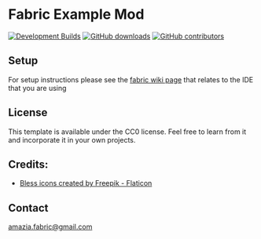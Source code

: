# Fabric Example Mod


[![Development Builds](https://github.com/JulianWww/Amazia-fabric/workflows/Development%20Builds/badge.svg)](https://github.com/JulianWww/Amazia-fabric/actions?query=workflow%3A%22Development+Builds%22)
[![GitHub downloads](https://img.shields.io/github/downloads/JulianWww/Amazia-fabric/total?label=Github%20downloads&logo=github)](https://github.com/JulianWww/Amazia-fabric/releases)
[![GitHub contributors](https://img.shields.io/github/contributors/JulianWww/Amazia-fabric?label=Contributors&logo=github)](https://github.com/JulianWww/Amazia-fabric/graphs/contributors)

## Setup

For setup instructions please see the [fabric wiki page](https://fabricmc.net/wiki/tutorial:setup) that relates to the IDE that you are using

## License

This template is available under the CC0 license. Feel free to learn from it and incorporate it in your own projects.

## Credits:
* [Bless icons created by Freepik - Flaticon](https://www.flaticon.com/free-icons/bless)
## Contact
amazia.fabric@gmail.com
